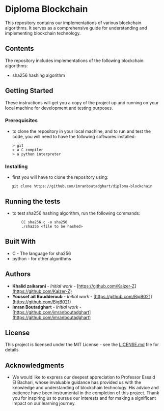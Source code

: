 # Diploma Blockchain

This repository contains our implementations of various blockchain algorithms. It serves as a comprehensive guide for understanding and implementing blockchain technology.

## Contents

The repository includes implementations of the following blockchain algorithms:

- sha256 hashing algorithm


## Getting Started

These instructions will get you a copy of the project up and running on your local machine for development and testing purposes.

### Prerequisites

 - to clone the repository in your local machine, and to run and test the code, you will need to have the following softwares installed:
	```
	> git
	> a C compiler
	> a python interpreter
	```


### Installing

 - first you will have to clone the repository using:
 ```
 	git clone https://github.com/imranboutadghart/diploma-blockchain
 ```

## Running the tests

- to test sha256 hashing algorithm, run the following commands:
	```
		CC sha256.c -o sha256
		./sha256 <file to be hashed>
	```

## Built With

* C 		- The language for sha256
* python 	- for other algorithms 


## Authors

* **Khalid zaikarani** - *Initial work* - [https://github.com/Kaizer-Z](https://github.com/Kaizer-Z)
* **Youssef ait Boudderoub** - *Initial work* - [https://github.com/BigB021](https://github.com/BigB021)
* **Imran Boutadghart** - *Initial work* - [https://github.com/imranboutadghart](https://github.com/imranboutadghart)

## License

This project is licensed under the MIT License - see the [LICENSE.md](LICENSE.md) file for details
 
## Acknowledgments

* We would like to express our deepest appreciation to Professor Essaid El Bachari, whose invaluable guidance has provided us with the knowledge and understanding of blockchain technology. His advice and patience have been instrumental in the completion of this project. Thank you for inspiring us to pursue our interests and for making a significant impact on our learning journey. 